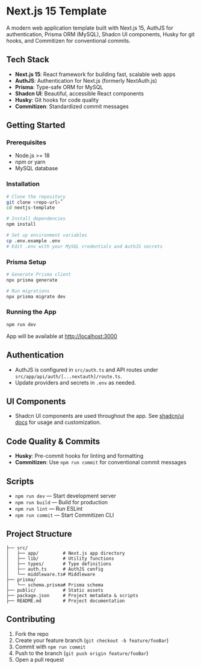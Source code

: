 # Next.js 15 Template

A modern web application template built with Next.js 15, AuthJS for authentication, Prisma ORM (MySQL), Shadcn UI components, Husky for git hooks, and Commitizen for conventional commits.

## Tech Stack

- **Next.js 15**: React framework for building fast, scalable web apps
- **AuthJS**: Authentication for Next.js (formerly NextAuth.js)
- **Prisma**: Type-safe ORM for MySQL
- **Shadcn UI**: Beautiful, accessible React components
- **Husky**: Git hooks for code quality
- **Commitizen**: Standardized commit messages

## Getting Started

### Prerequisites

- Node.js >= 18
- npm or yarn
- MySQL database

### Installation

```bash
# Clone the repository
git clone <repo-url>˚
cd nextjs-template

# Install dependencies
npm install

# Set up environment variables
cp .env.example .env
# Edit .env with your MySQL credentials and AuthJS secrets
```

### Prisma Setup

```bash
# Generate Prisma client
npx prisma generate

# Run migrations
npx prisma migrate dev
```

### Running the App

```bash
npm run dev
```

App will be available at [http://localhost:3000](http://localhost:3000)

## Authentication

- AuthJS is configured in `src/auth.ts` and API routes under `src/app/api/auth/[...nextauth]/route.ts`.
- Update providers and secrets in `.env` as needed.

## UI Components

- Shadcn UI components are used throughout the app. See [shadcn/ui docs](https://ui.shadcn.com/) for usage and customization.

## Code Quality & Commits

- **Husky**: Pre-commit hooks for linting and formatting
- **Commitizen**: Use `npm run commit` for conventional commit messages

## Scripts

- `npm run dev` — Start development server
- `npm run build` — Build for production
- `npm run lint` — Run ESLint
- `npm run commit` — Start Commitizen CLI

## Project Structure

```
├── src/
│   ├── app/         # Next.js app directory
│   ├── lib/         # Utility functions
│   ├── types/       # Type definitions
│   ├── auth.ts      # AuthJS config
│   └── middleware.ts# Middleware
├── prisma/
│   └── schema.prisma# Prisma schema
├── public/          # Static assets
├── package.json     # Project metadata & scripts
├── README.md        # Project documentation
```

## Contributing

1. Fork the repo
2. Create your feature branch (`git checkout -b feature/fooBar`)
3. Commit with `npm run commit`
4. Push to the branch (`git push origin feature/fooBar`)
5. Open a pull request
